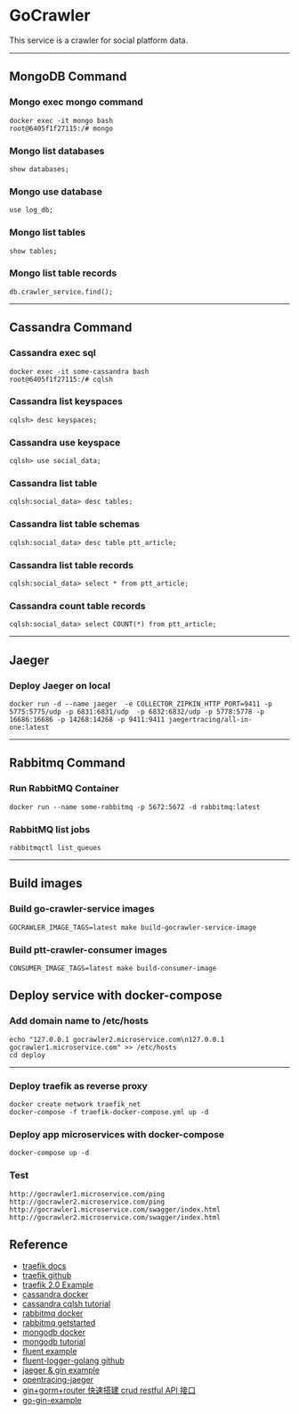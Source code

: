 
# GoCrawler
This service is a crawler for social platform data.
* * *
## MongoDB Command
### Mongo exec mongo command
```
docker exec -it mongo bash
root@6405f1f27115:/# mongo
```
### Mongo list databases
```
show databases;
```
### Mongo use database
```
use log_db;
```
### Mongo list tables
```
show tables;
```
### Mongo list table records
```
db.crawler_service.find();
```
* * *
## Cassandra Command
### Cassandra exec sql
```
docker exec -it some-cassandra bash
root@6405f1f27115:/# cqlsh
```
### Cassandra list keyspaces
```
cqlsh> desc keyspaces;
```
### Cassandra use keyspace
```
cqlsh> use social_data;
```
### Cassandra list table
```
cqlsh:social_data> desc tables;
```
### Cassandra list table schemas
```
cqlsh:social_data> desc table ptt_article;
```
### Cassandra list table records
```
cqlsh:social_data> select * from ptt_article;
```
### Cassandra count table records
```
cqlsh:social_data> select COUNT(*) from ptt_article;
```
* * *
## Jaeger
### Deploy Jaeger on local
```
docker run -d --name jaeger  -e COLLECTOR_ZIPKIN_HTTP_PORT=9411 -p 5775:5775/udp -p 6831:6831/udp  -p 6832:6832/udp -p 5778:5778 -p 16686:16686 -p 14268:14268 -p 9411:9411 jaegertracing/all-in-one:latest
```
* * *
## Rabbitmq Command
### Run RabbitMQ Container
```
docker run --name some-rabbitmq -p 5672:5672 -d rabbitmq:latest
```
### RabbitMQ list jobs
```
rabbitmqctl list_queues
```
* * *
## Build images
### Build go-crawler-service images
```
GOCRAWLER_IMAGE_TAGS=latest make build-gocrawler-service-image
```

### Build ptt-crawler-consumer images
```
CONSUMER_IMAGE_TAGS=latest make build-consumer-image  
```
## Deploy service with docker-compose

### Add domain name to /etc/hosts
```
echo "127.0.0.1 gocrawler2.microservice.com\n127.0.0.1 gocrawler1.microservice.com" >> /etc/hosts
cd deploy
```
* * *
### Deploy traefik as reverse proxy
```
docker create network traefik_net
docker-compose -f traefik-docker-compose.yml up -d
```
### Deploy app microservices with docker-compose
```
docker-compose up -d
```
### Test 
```
http://gocrawler1.microservice.com/ping
http://gocrawler2.microservice.com/ping
http://gocrawler1.microservice.com/swagger/index.html
http://gocrawler2.microservice.com/swagger/index.html
```
## Reference
* [traefik docs](https://doc.traefik.io/traefik/)
* [traefik github](https://github.com/traefik/traefik)
* [traefik 2.0 Example](https://github.com/DoTheEvo/Traefik-v2-examples)
* [cassandra  docker](https://hub.docker.com/_/cassandra)
* [cassandra cqlsh tutorial](https://www.tutorialspoint.com/cassandra/cassandra_cqlsh.htm)
* [rabbitmq docker](https://hub.docker.com/_/rabbitmq)
* [rabbitmq getstarted](https://www.rabbitmq.com/getstarted.html)
* [mongodb docker](https://hub.docker.com/_/mongo)
* [mongodb tutorial](https://www.tutorialspoint.com/mongodb/index.htm)
* [fluent example](https://github.com/sean830314/service-tool-note/tree/master/fluentd)
* [fluent-logger-golang github](https://github.com/fluent/fluent-logger-golang)
* [jaeger & gin example](https://www.yisu.com/zixun/372364.html)
* [opentracing-jaeger](https://jeremyxu2010.github.io/2018/07/%E7%A0%94%E7%A9%B6%E8%B0%83%E7%94%A8%E9%93%BE%E8%B7%9F%E8%B8%AA%E6%8A%80%E6%9C%AF%E4%B9%8Bjaeger/)
* [gin+gorm+router 快速搭建 crud restful API 接口](https://learnku.com/articles/23548/gingormrouter-quickly-build-crud-restful-api-interface)
* [go-gin-example](https://github.com/eddycjy/go-gin-example)
